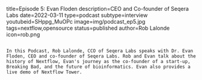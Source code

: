 title=Episode 5: Evan Floden
description=CEO and Co-founder of Seqera Labs
date=2022-03-11
type=podcast
subtype=interview
youtubeid=SHppg_MuOPc
image=img/podcast_ep5.jpg
tags=nextflow,opensource
status=published
author=Rob Lalonde
icon=rob.png
~~~~~~

In this Podcast, Rob Lalonde, CCO of Seqera Labs speaks with Dr. Evan Floden, CEO and co-founder of Seqera Labs. Rob and Evan talk about the history of Nextflow, Evan's journey as the co-founder of a start-up, Breaking Bad, and the future of bioinformatics. Evan also provides a live demo of Nextflow Tower.
